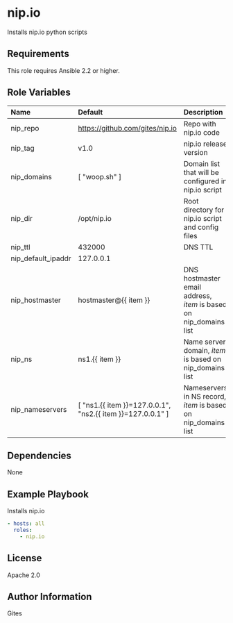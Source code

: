 nip.io
========

Installs nip.io python scripts

Requirements
------------

This role requires Ansible 2.2 or higher.

Role Variables
--------------

| Name                 | Default      | Description |
|:---------------------|:-------------|:------------|
| nip_repo             | https://github.com/gites/nip.io | Repo with nip.io code |
| nip_tag              | v1.0 | nip.io release version |
| nip_domains          | [ "woop.sh" ] | Domain list that will be configured in nip.io script |
| nip_dir              | /opt/nip.io | Root directory for nip.io script and config files |
| nip_ttl              | 432000 | DNS TTL
| nip_default_ipaddr   | 127.0.0.1 | |
| nip_hostmaster       | hostmaster@{{ item }} | DNS hostmaster email address, *item* is based on nip_domains list |
| nip_ns               | ns1.{{ item }} | Name server domain, *item* is based on nip_domains list |
| nip_nameservers      | [ "ns1.{{ item }}=127.0.0.1", "ns2.{{ item }}=127.0.0.1" ] | Nameservers in NS record, *item* is based on nip_domains list |

Dependencies
------------

None

Example Playbook
----------------

Installs nip.io

```yaml
- hosts: all
  roles:
    - nip.io
```

License
-------

Apache 2.0

Author Information
------------------

Gites
